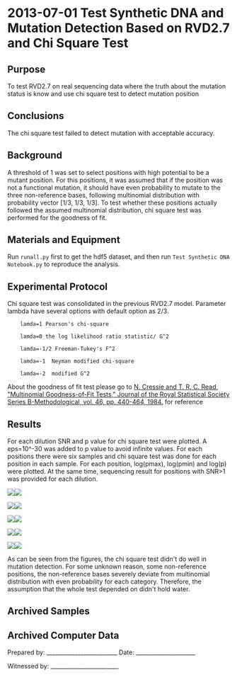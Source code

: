 2013-07-01 Test Synthetic DNA and Mutation Detection Based on RVD2.7 and Chi Square Test
==============================

Purpose
------------
To test RVD2.7 on real sequencing data where the truth about the mutation status is know and use chi square test to detect mutation position

Conclusions
-----------------
The chi square test failed to detect mutation with acceptable accuracy. 

Background
-----------------
A threshold of 1 was set to select positions with high potential to be a mutant position. For this positions, it was assumed that if the position was not a functional mutation, it should have even probability to mutate to the three non-reference bases, following multinomial distribution with probability vector [1/3, 1/3, 1/3]. To test whether these positions actually followed the assumed multinomial distribution, chi square test was performed for the goodness of fit. 

Materials and Equipment
------------------------------
Run `runall.py` first to get the hdf5 dataset, and then run `Test Synthetic DNA Notebook.py` to reproduce the analysis.

Experimental Protocol
---------------------------
Chi square test was consolidated in the previous RVD2.7 model. Parameter lambda have several options with default option as 2/3.

        lamda=1 Pearson's chi-square

        lamda=0 the log likelihood ratio statistic/ G^2

        lamda=-1/2 Freeman-Tukey's F^2

        lamda=-1  Neyman modified chi-square

        lamda=-2  modified G^2

About the goodness of fit test please go to [N. Cressie and T. R. C. Read, "Multinomial Goodness-of-Fit Tests," Journal of the Royal Statistical Society Series B-Methodological, vol. 46, pp. 440-464, 1984.](http://www.jstor.org/discover/10.2307/2345686?uid=3739696&uid=2&uid=4&uid=3739256&sid=21102472046131 "Goodness of fit") for reference


Results
-----------
For each dilution SNR and p value for chi square test were plotted. A eps=10^-30 was added to p value to avoid infinite values. For each positions there were six samples and chi square test was done for each position in each sample. For each position, log(pmax), log(pmin) and log(p) were plotted.
At the same time, sequencing result for positions with SNR>1 was provided for each dilution. 

![](http://i.imgur.com/S0X7EBC.jpg)![](http://i.imgur.com/r3gniT4.jpg)

![](http://i.imgur.com/dWB7oMe.jpg)![](http://i.imgur.com/6UgilLK.jpg)

![](http://i.imgur.com/HWcTaCN.jpg)![](http://i.imgur.com/YCd6rDC.jpg)

![](http://i.imgur.com/IXF2iHl.jpg)![](http://i.imgur.com/7hlM8M4.jpg)

![](http://i.imgur.com/k2hqd0e.jpg)![](http://i.imgur.com/IuUo1yM.jpg)

As can be seen from the figures, the chi square test didn't do well in mutation detection. For some unknown reason, some non-reference positions, the non-reference bases severely deviate from multinomial distribution with even probability for each category. Therefore, the assumption that the whole test depended on didn't hold water. 

Archived Samples
-------------------------

Archived Computer Data
------------------------------


Prepared by: _________________________ Date: _____________________


Witnessed by: ________________________
